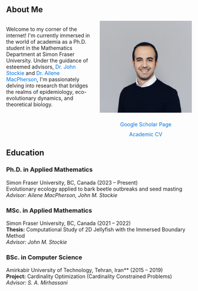 <h2> About Me </h2>

<div style="display: flex; align-items: center; justify-content: space-between; align-items: flex-start;">

<div style="flex: 1; margin-right: 20px;">
  
Welcome to my corner of the internet! I'm currently immersed in the world of academia as a Ph.D. student in the Mathematics Department at Simon Fraser University. Under the guidance of esteemed advisors, <a href="https://www.sfu.ca/~jstockie/" target="_blank" style="text-decoration: none; color: #0073e6;">Dr. John Stockie</a> and <a href="https://amacp.github.io" target="_blank" style="text-decoration: none; color: #0073e6;">Dr. Ailene MacPherson</a>, I'm passionately delving into research that bridges the realms of epidemiology, eco-evolutionary dynamics, and theoretical biology.

</div>

<div style="text-align: center; flex: 0 0 250px;">
<img src="about.jpg" alt="Mahdi Salehzadeh" style="max-width: 250px; margin-bottom: 20px;"><br>
<a href="https://scholar.google.com/citations?user=wQ4KU-YAAAAJ&hl=en" target="_blank" style="text-decoration: none; color: #0073e6;">Google Scholar Page</a><br>
<div style="margin-top: 10px;">
<a href="CV.pdf" target="_blank" style="text-decoration: none; color: #0073e6;">Academic CV</a>
</div>
</div>

</div>

<h2> Education </h2>

### **Ph.D. in Applied Mathematics**
Simon Fraser University, BC, Canada (2023 – Present)  
Evolutionary ecology applied to bark beetle outbreaks and seed masting  
*Advisor: Ailene MacPherson, John M. Stockie*

### **MSc. in Applied Mathematics**
Simon Fraser University, BC, Canada (2021 – 2022)  
**Thesis:** Computational Study of 2D Jellyfish with the Immersed Boundary Method  
*Advisor: John M. Stockie*

### **BSc. in Computer Science**
Amirkabir University of Technology, Tehran, Iran** (2015 – 2019)  
**Project:** Cardinality Optimization (Cardinality Constrained Problems)  
*Advisor: S. A. Mirhassani*


